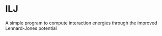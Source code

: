 # ILJ

A simple program to compute interaction energies through the improved Lennard-Jones potential
